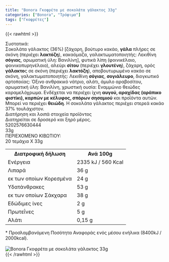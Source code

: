 ```yaml
---
title: "Bonora Γκοφρέτα με σοκολάτα γάλακτος 33g"
categories: ["Bonora", "Τρόφιμα"]
tags: ["Γκοφρέτες"]
---
```

{{< rawhtml >}}

<div class="sload71"><div class="product"><div id="sistatika">Συστατικά:</div><div class="alltext">Σοκολάτα γάλακτος (36%) [ζάχαρη, βούτυρο κακάο, <b>γάλα</b> πλήρες σε σκόνη (περιέχει <b>λακτόζη</b>), κακαόμαζα, γαλακτωματοποιητής: Λεκιθίνη <b>σόγιας</b>, αρωματική ύλη: Βανιλίνη], φυτικά λίπη (φοινικέλαιο, φοινικοπυρηνέλαιο), αλεύρι <b>σίτου</b> (περιέχει <b>γλουτένη</b>), ζάχαρη, ορός <b>γάλακτο</b>ς σε σκόνη (περιέχει <b>λακτόζη</b>), αποβουτυρωμένο κακάο σε σκόνη, γαλακτωματοποιητής: Λεκιθίνη <b>σόγιας</b>, <b>σογιάλευρο</b>, διογκωτικό αρτοποιίας: Όξινο ανθρακικό νάτριο, αλάτι, άμυλο αραβοσίτου, αρωματική ύλη: Βανιλίνη, χρωστική ουσία: Εναμμώνιο θειώδες καραμελόχρωμα. Ενδέχεται να περιέχει ίχνη <b>αυγού, αραχίδας (αράπικο φιστίκι), καρπών με κέλυφος, σπόρων σησαμιού</b> και προϊόντα αυτών. Μπορεί να περιέχει <b>θειώδη</b>. Η σοκολάτα γάλακτος περιέχει στερεά κακάο 37% τουλάχιστον.</div><div id="loipa">Διατήρηση και λοιπά στοιχεία προϊόντος</div><div class="alltext">Διατηρείται σε δροσερό και ξηρό μέρος.</div><div id="barcode"><div id="barimage1"></div><span id="bartext">5202576630444</span></div><div id="varos"><div id="varosimage1"></div><span id="varostext">33g</span></div><div id="kivotio">ΠΕΡΙΕΧΟΜΕΝΟ ΚΙΒΩΤΙΟΥ:<br>20 τεμάχια Χ 33g</div><div class="tabout"><table id="diatable"><tbody><tr><th>Διατροφική δήλωση</th><th>Ανά 100g</th></tr><tr><td class="texr2">Ενέργεια</td><td class="texr">2335 kJ / 560 Kcal</td></tr><tr><td class="texr2">Λιπαρά</td><td class="texr">36 g</td></tr><tr><td class="gray">εκ των οποίων Κορεσµένα</td><td class="gray2">24 g</td></tr><tr><td class="texr2">Yδατάνθρακες</td><td class="texr">53 g</td></tr><tr><td class="gray">εκ των οποίων Σάκχαρα</td><td class="gray2">38 g</td></tr><tr><td class="texr2">Eδώδιμες ίνες</td><td class="texr">2 g</td></tr><tr><td class="texr2">Πρωτεΐνες</td><td class="texr">5 g</td></tr><tr><td class="texr2">Αλάτι</td><td class="texr">0,15 g</td></tr></tbody></table></div><div class="alltext">* Προσλαμβανόμενη Ποσότητα Αναφοράς ενός μέσου ενήλικα (8400kJ / 2000kcal).</div><br><div class="pimg"><img alt="Bonora Γκοφρέτα με σοκολάτα γάλακτος 33g" title="Bonora Γκοφρέτα με σοκολάτα γάλακτος 33g" src="/media/images/bonora-gkofreta-me-sokolata-galaktos-33g.jpg"></div></div></div>
{{< /rawhtml >}}


